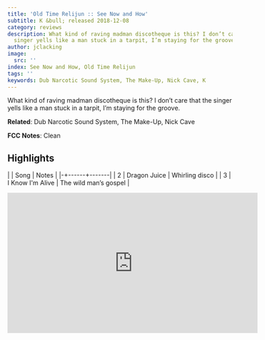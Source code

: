 ```yaml
---
title: 'Old Time Relijun :: See Now and How'
subtitle: K &bull; released 2018-12-08
category: reviews
description: What kind of raving madman discotheque is this? I don’t care that the
  singer yells like a man stuck in a tarpit, I’m staying for the groove.
author: jclacking
image:
  src: ''
index: See Now and How, Old Time Relijun
tags: ''
keywords: Dub Narcotic Sound System, The Make-Up, Nick Cave, K
---
```

What kind of raving madman discotheque is this? I don’t care that the singer yells like a man stuck in a tarpit, I’m staying for the groove.<!--more-->

**Related**: Dub Narcotic Sound System, The Make-Up, Nick Cave

**FCC Notes**: Clean

## Highlights

| | Song | Notes |
|-+------+-------|
| 2 | Dragon Juice | Whirling disco |
| 3 | I Know I'm Alive | The wild man’s gospel |

<div class="tlo-detail-video"><iframe width="560" height="315" src="https://www.youtube.com/embed/hSRT0VhKv6w" frameborder="0" allow="autoplay; encrypted-media" allowfullscreen></iframe></div>

